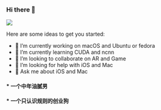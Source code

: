 ### Hi there 👋

<img src="https://github-readme-stats.vercel.app/api?username=DaChengTechnology&show_icons=true">

Here are some ideas to get you started:

- 🔭 I’m currently working on macOS and Ubuntu or fedora
- 🌱 I’m currently learning CUDA and ncnn
- 👯 I’m looking to collaborate on AR and Game
- 🤔 I’m looking for help with iOS and Mac
- 💬 Ask me about iOS and Mac
#### * 一个中年油腻男
#### * 一个只认识规则的创业狗
